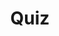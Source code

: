 ---
title: "Quiz"
passing_percentage: 70
layout: "test"
type: "test"
questions:
  - id: "q1"
    text: "What tool was used as a visual guide to understand how Dapr works in a Kubernetes cluster?"
    type: "single-answer"
    marks: 2
    options:
      - id: "a"
        text: "Kubectl"
      - id: "b"
        text: "Meshery"
        is_correct: true
      - id: "c"
        text: "Helm"
  - id: "q2"
    text: "What key accomplishments were achieved in this course? (Select all that apply)"
    type: "multi-answer"
    marks: 2
    options:
      - id: "a"
        text: "Created and configured a Dapr state store component"
        is_correct: true
      - id: "b"
        text: "Viewed Dapr sidecars and observed API calls in logs"
        is_correct: true
      - id: "c"
        text: "Set up CI/CD pipelines"
  - id: "q3"
    text: "Which namespaces were observed to contain the deployed resources in this tutorial?"
    type: "short_answer" 
    marks: 2
    correct_answer: "dapr-system and default" 
---
